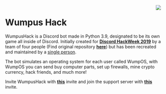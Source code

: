 <img align="right" src="https://cdn.discordapp.com/icons/591536909675921408/b7e44f1e7d7e6e2e9004cea1a7d13bd4.webp?size=128">

# Wumpus Hack

WumpusHack is a Discord bot made in Python 3.9, designated to be its own game all inside of Discord. Initially created for [**Discord HackWeek 2019**](https://blog.discord.com/discord-community-hack-week-build-and-create-alongside-us-6b2a7b7bba33) by a team of four people (Find original repository [**here**](https://github.com/KAJdev/WumpusHack)) but has been recreated and maintained by a [single person](https://github.com/xPolar).

The bot simulates an operating system for each user called WumpOS, with WumpOS you can send buy computer parts, set up firewalls, mine crypto currency, hack friends, and much more!

Invite WumpusHack with [**this**](https://) invite and join the support server with [**this**](https://) invite.